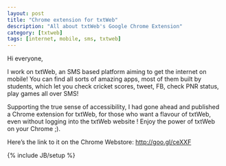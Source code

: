 ```yaml
---
layout: post
title: "Chrome extension for txtWeb"
description: "All about txtWeb's Google Chrome Extension"
category: [txtweb]
tags: [internet, mobile, sms, txtweb]
---
```

Hi everyone,

I work on txtWeb, an SMS based platform aiming to get the internet on mobile! You can find all sorts of amazing apps, most of them built by students, which let you check cricket scores, tweet, FB, check PNR status, play games all over SMS!

Supporting the true sense of accessibility, I had gone ahead and published a Chrome extension for txtWeb, for those who want  a flavour of txtWeb, even without logging into the txtWeb website ! Enjoy the power of  txtWeb on your Chrome ;).

Here’s the link to it on the Chrome Webstore: <http://goo.gl/ceXXF>

{% include JB/setup %}
